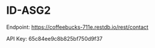 # ID-ASG2

Endpoint: https://coffeebucks-711e.restdb.io/rest/contact

API Key: 65c84ee9c8b825bf750d9f37
